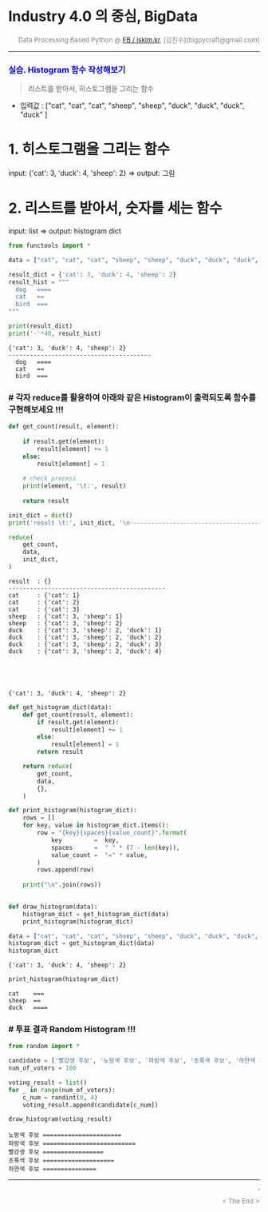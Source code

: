 
# Industry 4.0 의 중심, BigData

<div align='right'><font size=2 color='gray'>Data Processing Based Python @ <font color='blue'><a href='https://www.facebook.com/jskim.kr'>FB / jskim.kr</a></font>, [김진수](bigpycraft@gmail.com)</font></div>
<hr>

### <font color='blue'>실습. Histogram 함수 작성해보기</font>
> 리스트를 받아서, 히스토그램을 그리는 함수
- 입력값 : ["cat", "cat", "cat", "sheep", "sheep", "duck", "duck", "duck", "duck" ]
# 1. 히스토그램을 그리는 함수 
  input: {'cat': 3, 'duck': 4, 'sheep': 2} => output: 그림 

# 2. 리스트를 받아서, 숫자를 세는 함수
  input: list => output: histogram dict

```python
from functools import *

data = ["cat", "cat", "cat", "sheep", "sheep", "duck", "duck", "duck", "duck" ]
```


```python
result_dict = {'cat': 3, 'duck': 4, 'sheep': 2}
result_hist = """
  dog   ====
  cat   ==
  bird  ===
"""

print(result_dict)
print('-'*40, result_hist)
```

    {'cat': 3, 'duck': 4, 'sheep': 2}
    ---------------------------------------- 
      dog   ====
      cat   ==
      bird  ===
    
    

### # 각자 reduce를 활용하여  아래와 같은 Histogram이 출력되도록 함수를 구현해보세요 !!!


```python
def get_count(result, element):
    
    if result.get(element):
        result[element] += 1
    else:
        result[element] = 1
    
    # check process
    print(element, '\t:', result)
    
    return result

```


```python
init_dict = dict()
print('result \t:', init_dict, '\n--------------------------------------------')

reduce(
    get_count,
    data,
    init_dict,
)
```

    result 	: {} 
    --------------------------------------------
    cat 	: {'cat': 1}
    cat 	: {'cat': 2}
    cat 	: {'cat': 3}
    sheep 	: {'cat': 3, 'sheep': 1}
    sheep 	: {'cat': 3, 'sheep': 2}
    duck 	: {'cat': 3, 'sheep': 2, 'duck': 1}
    duck 	: {'cat': 3, 'sheep': 2, 'duck': 2}
    duck 	: {'cat': 3, 'sheep': 2, 'duck': 3}
    duck 	: {'cat': 3, 'sheep': 2, 'duck': 4}
    




    {'cat': 3, 'duck': 4, 'sheep': 2}




```python
def get_histogram_dict(data):
    def get_count(result, element):
        if result.get(element):
            result[element] += 1
        else:
            result[element] = 1
        return result

    return reduce(
        get_count,
        data,
        {},
    )

def print_histogram(histogram_dict):    
    rows = []
    for key, value in histogram_dict.items():
        row = "{key}{spaces}{value_count}".format(
            key         =  key,
            spaces      =  " " * (7 - len(key)),
            value_count =  "=" * value,
        )
        rows.append(row)
        
    print("\n".join(rows))
    

def draw_histogram(data):
    histogram_dict = get_histogram_dict(data)
    print_histogram(histogram_dict)

```


```python
data = ["cat", "cat", "cat", "sheep", "sheep", "duck", "duck", "duck", "duck" ]
histogram_dict = get_histogram_dict(data)
histogram_dict
```




    {'cat': 3, 'duck': 4, 'sheep': 2}




```python
print_histogram(histogram_dict)
```

    cat    ===
    sheep  ==
    duck   ====
    

### # 투표 결과 Random Histogram !!!


```python
from random import *

candidate = ['빨강생 후보', '노랑색 후보', '파랑색 후보', '초록색 후보', '하얀색 후보']
num_of_voters = 100
```


```python
voting_result = list()
for _ in range(num_of_voters):
    c_num = randint(0, 4)
    voting_result.append(candidate[c_num])

draw_histogram(voting_result)
```

    노랑색 후보 ======================
    파랑색 후보 ==========================
    빨강생 후보 =================
    초록색 후보 ====================
    하얀색 후보 ===============
    

<hr>
<marquee><font size=3 color='brown'>The BigpyCraft find the information to design valuable society with Technology & Craft.</font></marquee>
<div align='right'><font size=2 color='gray'> &lt; The End &gt; </font></div>
